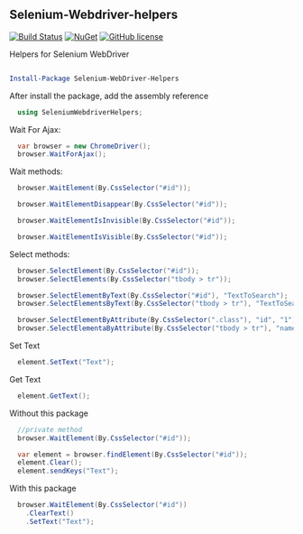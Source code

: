 ## Selenium-Webdriver-helpers

[![Build Status](https://img.shields.io/appveyor/ci/douglasPinheiro/Selenium-Webdriver-helpers.svg?style=flat-square)](https://ci.appveyor.com/project/douglasPinheiro/Selenium-Webdriver-helpers/)
[![NuGet](https://img.shields.io/nuget/v/Nuget.Core.svg?style=flat-square)](https://www.nuget.org/packages/Selenium-WebDriver-Helpers/1.1.0)
[![GitHub license](https://img.shields.io/github/license/mashape/apistatus.svg?style=flat-square)](http://opensource.org/licenses/MIT)

Helpers for Selenium WebDriver

```powershell

Install-Package Selenium-WebDriver-Helpers
```

After install the package, add the assembly reference

```c#
  using SeleniumWebdriverHelpers;
```

Wait For Ajax:
```c#
  var browser = new ChromeDriver();
  browser.WaitForAjax();
```

Wait methods:
```c#
  browser.WaitElement(By.CssSelector("#id"));

  browser.WaitElementDisappear(By.CssSelector("#id"));

  browser.WaitElementIsInvisible(By.CssSelector("#id"));

  browser.WaitElementIsVisible(By.CssSelector("#id"));
```

Select methods:
```c#
  browser.SelectElement(By.CssSelector("#id"));
  browser.SelectElements(By.CssSelector("tbody > tr"));

  browser.SelectElementByText(By.CssSelector("#id"), "TextToSearch");
  browser.SelectElementsByText(By.CssSelector("tbody > tr"), "TextToSearch");

  browser.SelectElementByAttribute(By.CssSelector(".class"), "id", "1");
  browser.SelectElementaByAttribute(By.CssSelector("tbody > tr"), "name", "douglas");
```

Set Text
```c#
  element.SetText("Text");
```

Get Text
```c#
  element.GetText();
```

Without this package
```c#
  //private method
  browser.WaitElement(By.CssSelector("#id"));

  var element = browser.findElement(By.CssSelector("#id"));
  element.Clear();
  element.sendKeys("Text");
```

With this package
```c#
  browser.WaitElement(By.CssSelector("#id"))
    .ClearText()
    .SetText("Text");
```
